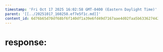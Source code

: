 ```yaml
---
timestamp: 'Fri Oct 17 2025 16:02:58 GMT-0400 (Eastern Daylight Time)'
parent: '[[../20251017_160258.ef7e5f1c.md]]'
content_id: 6d76b65d70df68bf6f140df1a39e6fd49d7167aae4d02faa5b63362744266256
---
```


# response:
